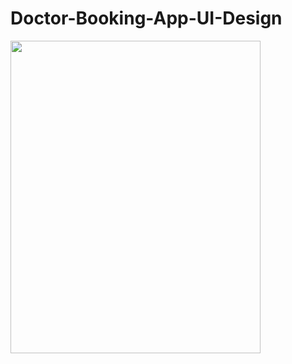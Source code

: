 # Doctor-Booking-App-UI-Design

<img src="https://user-images.githubusercontent.com/96940619/221490615-b8f6177c-625e-4e4b-a5df-c94007b53606.jpg" width="400" height="500">

